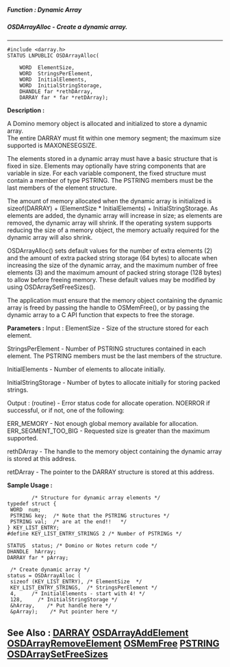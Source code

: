 ##### Function : Dynamic Array
##### OSDArrayAlloc - Create a dynamic array.
---
```
#include <darray.h>
STATUS LNPUBLIC OSDArrayAlloc(

	WORD  ElementSize,
	WORD  StringsPerElement,
	WORD  InitialElements,
	WORD  InitialStringStorage,
	DHANDLE far *rethDArray,
	DARRAY far * far *retDArray);
```
**Description :**

A Domino memory object is allocated and initialized to store a dynamic array.  
The entire DARRAY must fit within one memory segment;  the maximum size 
supported is MAXONESEGSIZE.

The elements stored in a dynamic array must have a basic structure that is 
fixed in size.  Elements may optionally have string components that are 
variable in size.  For each variable component, the fixed structure must 
contain a member of type PSTRING.  The PSTRING members must be the last members 
of the element structure.

The amount of memory allocated when the dynamic array is initialized is 
sizeof(DARRAY) + (ElementSize * InitialElements) + InitialStringStorage.  As 
elements are added, the dynamic array will increase in size;  as elements are 
removed, the dynamic array will shrink.  If the operating system supports 
reducing the size of a memory object, the memory actually required for the 
dynamic array will also shrink.

OSDArrayAlloc() sets default values for the number of extra elements (2) and 
the amount of extra packed string storage (64 bytes) to allocate when 
increasing the size of the dynamic array, and the maximum number of free 
elements (3) and the maximum amount of packed string storage (128 bytes) to 
allow before freeing memory.  These default values may be modified by using 
OSDArraySetFreeSizes().

The application must ensure that the memory object containing the dynamic array 
is freed by passing the handle to OSMemFree(), or by passing the dynamic array 
to a C API function that expects to free the storage.

**Parameters :**
Input :
ElementSize  -  Size of the structure stored for each element.

StringsPerElement  -  Number of PSTRING structures contained in each element.  The PSTRING members must be the last members of the structure.

InitialElements  -  Number of elements to allocate initially.

InitialStringStorage  -  Number of bytes to allocate initially for storing packed strings.

Output :
(routine)  -  Error status code for allocate operation.  NOERROR if successful, or if not, one of the following:

ERR_MEMORY - Not enough global memory available for allocation.
ERR_SEGMENT_TOO_BIG - Requested size is greater than the maximum supported.


rethDArray  -  The handle to the memory object containing the dynamic array is stored at this address.

retDArray  -  The pointer to the DARRAY structure is stored at this address.


**Sample Usage :**
```
		/* Structure for dynamic array elements */
typedef struct {
 WORD  num;
 PSTRING key;  /* Note that the PSTRING structures */
 PSTRING val;  /* are at the end!!   */
} KEY_LIST_ENTRY;
#define KEY_LIST_ENTRY_STRINGS 2 /* Number of PSTRINGs */

STATUS  status; /* Domino or Notes return code */
DHANDLE  hArray;
DARRAY far * pArray;
	
 /* Create dynamic array */
status = OSDArrayAlloc (
 sizeof (KEY_LIST_ENTRY), /* ElementSize  */
 KEY_LIST_ENTRY_STRINGS,  /* StringsPerElement */
 4,     /* InitialElements - start with 4! */
 128,     /* InitialStringStorage */
 &hArray,    /* Put handle here */
 &pArray);    /* Put pointer here */

```
**See Also :**
[DARRAY](/reference/Data/DARRAY)
[OSDArrayAddElement](/reference/Func/OSDArrayAddElement)
[OSDArrayRemoveElement](/reference/Func/OSDArrayRemoveElement)
[OSMemFree](/reference/Func/OSMemFree)
[PSTRING](/reference/Data/PSTRING)
[OSDArraySetFreeSizes](/reference/Func/OSDArraySetFreeSizes)
---
